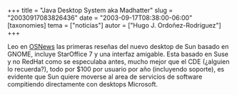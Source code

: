 +++
title = "Java Desktop System aka Madhatter"
slug = "20030917083826436"
date = "2003-09-17T08:38:00-06:00"
[taxonomies]
tema = ["noticias"]
autor = ["Hugo J. Ordoñez-Rodriguez"]
+++

Leo en [OSNews](http://www.osnews.com/story.php?news_id=4549) las
primeras reseñas del nuevo desktop de Sun basado en GNOME, incluye
StarOffice 7 y una interfaz amigable. Esta basado en Suse y no RedHat
como se especulaba antes, mucho mejor que el CDE (¿alguien lo
recuerda?), todo por $100 por usuario por año (incluyendo soporte), es
evidente que Sun quiere moverse al area de servicios de software
compitiendo directamente con desktops Microsoft.

